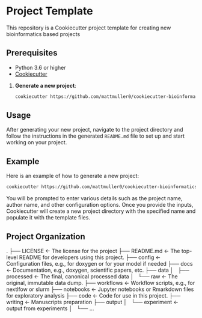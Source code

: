 # Project Template

This repository is a Cookiecutter project template for creating new bioinformatics based projects

## Prerequisites

- Python 3.6 or higher
- [Cookiecutter](https://cookiecutter.readthedocs.io/en/latest/installation.html)

1. **Generate a new project**:
   ```sh
   cookiecutter https://github.com/mattmuller0/cookiecutter-bioinformatics
   ```

## Usage

After generating your new project, navigate to the project directory and follow the instructions in the generated `README.md` file to set up and start working on your project.

## Example

Here is an example of how to generate a new project:

```sh
cookiecutter https://github.com/mattmuller0/cookiecutter-bioinformatics
```

You will be prompted to enter various details such as the project name, author name, and other configuration options. 
Once you provide the inputs, Cookiecutter will create a new project directory with the specified name and populate it with the template files.

## Project Organization

   .
   ├── LICENSE             <- The license for the project
   ├── README.md           <- The top-level README for developers using this project.
   ├── config              <- Configuration files, e.g., for doxygen or for your model if needed
   ├── docs                <- Documentation, e.g., doxygen, scientific papers, etc.
   ├── data
   │   ├── processed       <- The final, canonical processed data
   │   └── raw             <- The original, immutable data dump.
   ├── workflows           <- Workflow scripts, e.g., for nextlfow or slurm
   ├── notebooks           <- Jupyter notebooks or Rmarkdown files for exploratory analysis
   ├── code                <- Code for use in this project.
   ├── writing             <- Manuscripts preparation
   ├── output
   │   └── experiment      <- output from experiments
   │   └── ...
